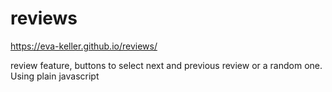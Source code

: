 # reviews
https://eva-keller.github.io/reviews/

review feature, buttons to select next and previous review or 
a random one. 
Using plain javascript
